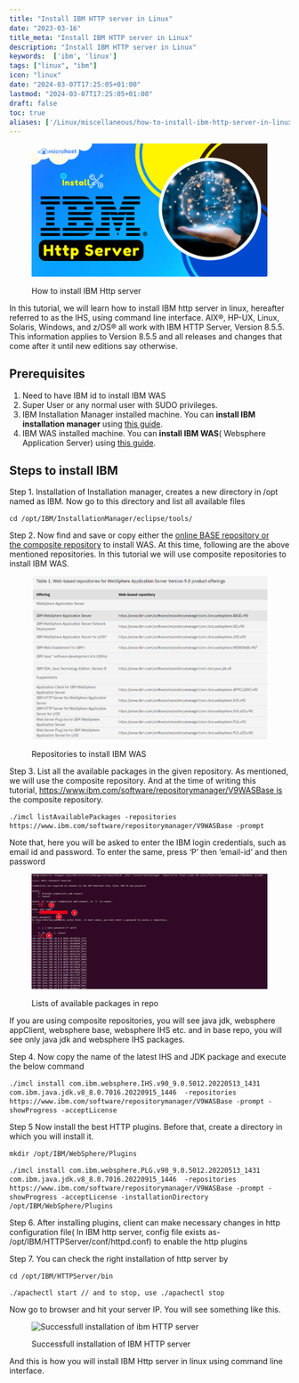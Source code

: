 ```yaml
---
title: "Install IBM HTTP server in Linux"
date: "2023-03-16"
title_meta: "Install IBM HTTP server in Linux"
description: "Install IBM HTTP server in Linux"
keywords:  ['ibm', 'linux']
tags: ["linux", "ibm"]
icon: "linux"
date: "2024-03-07T17:25:05+01:00"
lastmod: "2024-03-07T17:25:05+01:00" 
draft: false
toc: true
aliases: ['/Linux/miscellaneous/how-to-install-ibm-http-server-in-linux']
---
```


<figure>

![How to install IBM Http server](images/How-to-install-IBM-Http-server.png)

<figcaption>

How to install IBM Http server

</figcaption>

</figure>

In this tutorial, we will learn how to install IBM http server in linux, hereafter referred to as the IHS, using command line interface. AIX®, HP-UX, Linux, Solaris, Windows, and z/OS® all work with IBM HTTP Server, Version 8.5.5. This information applies to Version 8.5.5 and all releases and changes that come after it until new editions say otherwise.

## Prerequisites

1. Need to have IBM id to install IBM WAS
2. Super User or any normal user with SUDO privileges.
3. IBM Installation Manager installed machine. You can **install IBM installation manager** using [this guide](https://utho.com/docs/tutorial/how-to-install-ibm-installation-manager/).
4. IBM WAS installed machine. You can **install IBM WAS**( Websphere Application Server) using [this guide](https://utho.com/docs/tutorial/install-ibm-websphere-application-server-in-linux/).

## Steps to install IBM

Step 1. Installation of Installation manager, creates a new directory in /opt named as IBM. Now go to this directory and list all available files

```
cd /opt/IBM/InstallationManager/eclipse/tools/
```
Step 2. Now find and save or copy either the [online BASE repository or the composite repository](https://www.ibm.com/docs/en/was/9.0.5?topic=installation-online-product-repositories-websphere-application-server-offerings) to install WAS. At this time, following are the above mentioned repositories. In this tutorial we will use composite repositories to install IBM WAS.

<figure>

![Repositories to install IBM WAS](images/image-866.png)

<figcaption>

Repositories to install IBM WAS

</figcaption>

</figure>

Step 3. List all the available packages in the given repository. As mentioned, we will use the composite repository. And at the time of writing this tutorial, https://www.ibm.com/software/repositorymanager/V9WASBase is the composite repository.

```
./imcl listAvailablePackages -repositories https://www.ibm.com/software/repositorymanager/V9WASBase -prompt
```
Note that, here you will be asked to enter the IBM login credentials, such as email id and password. To enter the same, press ‘P’ then ‘email-id’ and then password

<figure>

![Lists of available packages in repo](images/image-865-1024x498.png)

<figcaption>

Lists of available packages in repo

</figcaption>

</figure>

If you are using composite repositories, you will see java jdk, websphere appClient, websphere base, websphere IHS etc. and in base repo, you will see only java jdk and websphere IHS packages.

Step 4. Now copy the name of the latest IHS and JDK package and execute the below command

```
./imcl install com.ibm.websphere.IHS.v90_9.0.5012.20220513_1431 com.ibm.java.jdk.v8_8.0.7016.20220915_1446  -repositories https://www.ibm.com/software/repositorymanager/V9WASBase -prompt -showProgress -acceptLicense
```
Step 5 Now install the best HTTP plugins. Before that, create a directory in which you will install it.

```
mkdir /opt/IBM/WebSphere/Plugins
```
```
./imcl install com.ibm.websphere.PLG.v90_9.0.5012.20220513_1431 com.ibm.java.jdk.v8_8.0.7016.20220915_1446  -repositories https://www.ibm.com/software/repositorymanager/V9WASBase -prompt -showProgress -acceptLicense -installationDirectory /opt/IBM/WebSphere/Plugins
```
Step 6. After installing plugins, client can make necessary changes in http configuration file( In IBM http server, config file exists as- /opt/IBM/HTTPServer/conf/httpd.conf) to enable the http plugins

Step 7. You can check the right installation of http server by 

```
cd /opt/IBM/HTTPServer/bin
```
```
./apachectl start // and to stop, use ./apachectl stop
```
Now go to browser and hit your server IP. You will see something like this.

<figure>

![Successfull installation of ibm HTTP server](https://lh5.googleusercontent.com/aPF6OSl_EA3vPe5EExglqC1xcxlUx9ZE1sp7CCrgaNuWtt16TIUPd3qycq9auErAcIo6aq9k_kpl1AJYVHkktQgjcQ4h9KumhbOJMuhO2qq-YsdS8e7mkSwZpN-KneFLqbtTqn9fjLnnIDL8Qyv5fBI)

<figcaption>

Successfull installation of IBM HTTP server

</figcaption>

</figure>

And this is how you will install IBM Http server in linux using command line interface.
